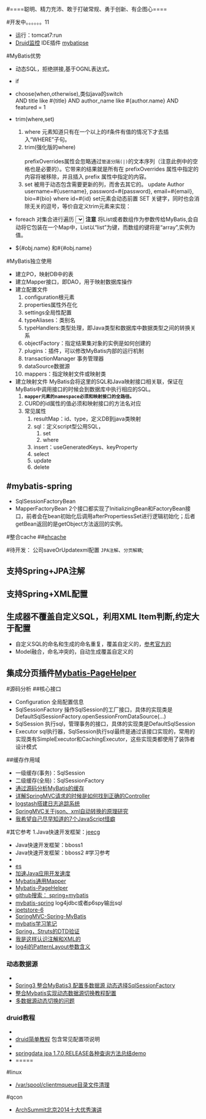 
#====聪明、精力充沛、敢于打破常规、勇于创新、有企图心====

#开发中。。。。。。11
- 运行：tomcat7:run
- [Druid监控](http://localhost/druid/sql.html)
 IDE插件 [mybatipse](https://github.com/harawata/mybatipse)

#MyBatis优势
- 动态SQL，拒绝拼接,基于OGNL表达式。
- if    
		<if test="author != null and author.name != null">
- choose(when,otherwise),类似java的switch    
		<choose>
		    <when test="title != null">
		      AND title like #{title}
		    </when>
		    <when test="author != null and author.name != null">
		      AND author_name like #{author.name}
		    </when>
		    <otherwise>
		      AND featured = 1
		    </otherwise>
		</choose>
- trim(where,set)
	1. where 元素知道只有在一个以上的if条件有值的情况下才去插入“WHERE”子句。
	2. trim(强化版的where)  
			<trim prefix="WHERE" prefixOverrides="AND |OR ">    
		prefixOverrides属性会忽略通过`管道分隔(|)`的文本序列（注意此例中的空格也是必要的）。它带来的结果就是所有在 prefixOverrides 属性中指定的内容将被移除，并且插入 prefix 属性中指定的内容。
	3. set 被用于动态包含需要更新的列，而舍去其它的。
			<update id="updateAuthorIfNecessary">
			  update Author
			    <set>
			      <if test="username != null">username=#{username},</if>
			      <if test="password != null">password=#{password},</if>
			      <if test="email != null">email=#{email},</if>
			      <if test="bio != null">bio=#{bio}</if>
			    </set>
			  where id=#{id}
			</update>
	set元素会动态前置 SET 关键字，同时也会消除无关的逗号，等价自定义trim元素来实现：
			<trim prefix="SET" suffixOverrides=",">
- foreach  对集合进行遍历
		<select id="selectPostIn" resultType="domain.blog.Post">
		  SELECT *
		  FROM POST P
		  WHERE ID in
		  <foreach item="item" index="index" collection="list" open="(" separator="," close=")">
		        #{item}
		  </foreach>
		</select>
	**注意** 将List或者数组作为参数传给MyBatis,会自动将它包装在一个Map中，List以“list”为键，而数组的键将是“array”,实例为值。

- ${#obj.name} 和#{#obj.name} 

#MyBatis独立使用
- 建立PO，映射DB中的表
- 建立Mapper接口，即DAO，用于映射数据库操作
- 建立配置文件
	1. configuration根元素
	2. properties属性外在化
	3. settings全局性配置
	4. typeAliases：类别名
	5. typeHandlers:类型处理，即Java类型和数据库中数据类型之间的转换关系
	6. objectFactory：指定结果集对象的实例是如何创建的
	7. plugins：插件，可以修改MyBatis内部的运行机制
	8. transactionManager 事务管理器
	9. dataSource数据源
	10. mappers：指定映射文件或映射类  
- 建立映射文件
	MyBatis会将这里的SQL和Java映射接口相关联，保证在MyBatis中调用接口的时候会到数据库中执行相应的SQL。
	1. **`mapper元素的namespace必须和映射接口的全路径。`**
	2. CURD的id属性的值必须和映射接口的方法名对应
	3. 常见属性
		1. resultMap：id、type，定义DB到java类映射
		2. sql：定义script型公用SQL，
			1. set
			2. where
		3. insert：useGeneratedKeys、keyProperty
		4. select
		5. update
		6. delete

#mybatis-spring
----------
- SqlSessionFactoryBean
- MapperFactoryBean
2个接口都实现了InitializingBean和FactoryBean接口，前者会在bean初始化后调用afterPropertiessSet进行逻辑初始化；后者getBean返回的是getObject方法返回的实例。

#整合cache
##[ehcache](https://github.com/mybatis/ehcache-cache/releases)

  

#待开发：  公司saveOrUpdatexml配置  `JPA注解`、`分页解耦`;

## 支持Spring+JPA注解
## 支持Spring+XML配置
## 生成器不覆盖自定义SQL，利用XML Item判断,约定大于配置

 - 自定义SQL的命名和生成的命名重复，覆盖自定义的，[参考官方的](http://mybatis.github.io/generator/)
 - Model融合，命名冲突的，自动生成覆盖自定义的
 
 
 
## 集成分页插件[Mybatis-PageHelper](https://github.com/pagehelper/Mybatis-PageHelper)


#源码分析
##核心接口
- Configuration 全局配置信息
- SqlSessionFactory 操作SqlSession的工厂接口，具体的实现类是DefaultSqlSessionFactory.openSessionFromDataSource(...)
- SqlSession 执行sql，管理事务的接口，具体的实现类是DefaultSqlSession
- Executor sql执行器，SqlSession执行sql最终是通过该接口实现的，常用的实现类有SimpleExecutor和CachingExecutor，这些实现类都使用了装饰者设计模式

##缓存作用域
- 一级缓存(事务)：SqlSession
- 二级缓存(全局)：SqlSessionFactory
- [通过源码分析MyBatis的缓存](http://www.cnblogs.com/fangjian0423/p/mybatis-cache.html)
- [详解SpringMVC请求的时候是如何找到正确的Controller](http://www.cnblogs.com/fangjian0423/p/springMVC-request-mapping.html#3095293)
- [logstash搭建日志追踪系统 ](http://www.cnblogs.com/fangjian0423/p/logstash-elasticsearch-build.html)
- [SpringMVC关于json、xml自动转换的原理研究](http://www.cnblogs.com/fangjian0423/p/springMVC-xml-json-convert.html)
- [我希望自己尽早知道的7个JavaScript怪癖](http://web.jobbole.com/69284/)





#其它参考
1.Java快速开发框架：[jeecg](http://www.jeecg.org/)
- Java快速开发框架：bboss1
- Java快速开发框架：bboss2
#学习参考	
- []()
- [es](https://github.com/sshling/es)
- [加速Java应用开发速度](http://jinnianshilongnian.iteye.com/blog/1887788)
- [Mybatis通用Mapper](http://git.oschina.net/free/Mapper)
- [Mybatis-PageHelper](https://github.com/pagehelper/Mybatis-PageHelper)
- [github搜索： spring+mybatis](https://github.com/search?utf8=%E2%9C%93&q=spring+mybatis)
- [mybatis-spring](https://github.com/sxyx2008/mybatis-spring) log4jdbc或者p6spy输出sql
- [jpetstore-6](https://github.com/mybatis/jpetstore-6)
- [SpringMVC-Spring-MyBatis](https://github.com/ZhibingXie/SpringMVC-Spring-MyBatis)
- [mybatis学习笔记](http://legend2011.blog.51cto.com/3018495/888848)
- [Spring，Struts的DTD验证](http://a123159521.iteye.com/blog/782198)
- [我是这样认识注解和XML的](http://jinnianshilongnian.iteye.com/blog/1879910)
- [log4j的PatternLayout参数含义](http://blog.csdn.net/guoquanyou/article/details/5689652)
### 动态数据源
- []()
- [Spring3 整合MyBatis3 配置多数据源 动态选择SqlSessionFactory](http://www.cnblogs.com/hoojo/archive/2013/10/22/dynamic_switch_sqlSessionfactory_muliteSqlSessionFactory.html)
- [整合Mybatis实现动态数据源切换教程配置](http://www.zuidaima.com/share/1816310397144064.htm)
- [多数据源动态切换的问题](http://blog.csdn.net/zl3450341/article/details/20150687)
### druid教程
- []()
- [druid简单教程](http://blog.csdn.net/yunnysunny/article/details/8657095) 包含常见配置项说明
- []()
- [springdata jpa 1.7.0.RELEASE各种查询方法总结demo](http://www.zuidaima.com/share/2086915582987264.htm)
- =====

#linux
- [/var/spool/clientmqueue目录文件清理](http://blogread.cn/it/article/7139)

#qcon
- [ArchSummit北京2014十大优秀演讲](http://www.infoq.com/cn/news/2014/12/archsummit-bj-2014-top-speech)